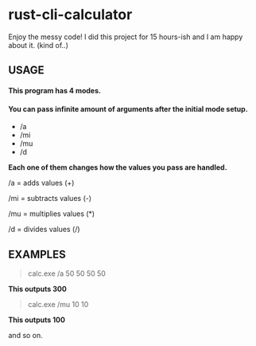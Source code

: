 # rust-cli-calculator
Enjoy the messy code! I did this project for 15 hours-ish and I am happy about it. (kind of..)


## USAGE
#### This program has 4 modes.

#### You can pass infinite amount of arguments after the initial mode setup.

- /a
- /mi
- /mu
- /d

**Each one of them changes how the values you pass are handled.**

/a = adds values (+)

/mi = subtracts values (-)

/mu = multiplies values (*)

/d = divides values (/)

## EXAMPLES
> calc.exe /a 50 50 50 50

**This outputs 300**

> calc.exe /mu 10 10

**This outputs 100**

and so on.
